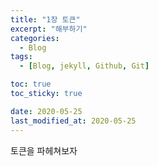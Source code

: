 ```yaml
---
title: "1장 토큰"
excerpt: "해부하기"
categories:
  - Blog
tags:
  - [Blog, jekyll, Github, Git]

toc: true
toc_sticky: true

date: 2020-05-25
last_modified_at: 2020-05-25
---
```


토큰을 파헤쳐보자
